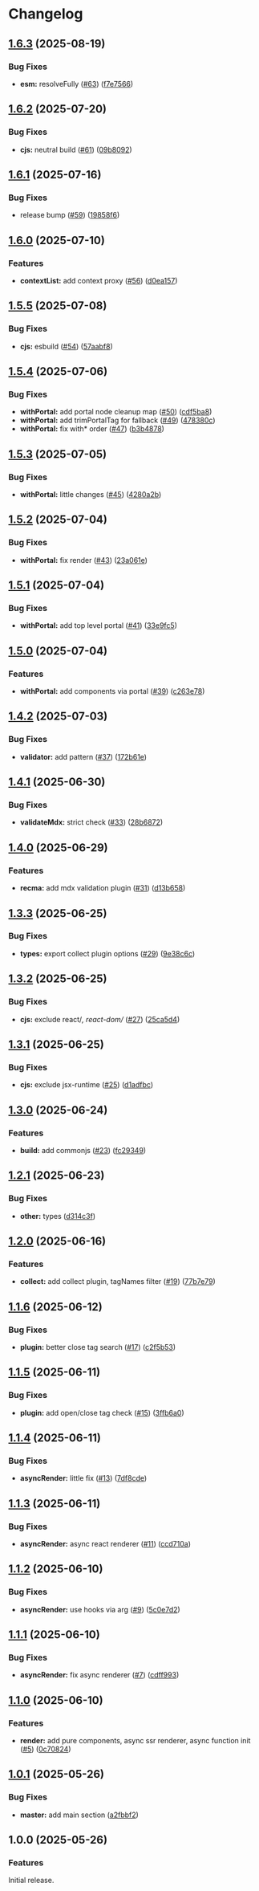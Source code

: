 # Changelog

## [1.6.3](https://github.com/diplodoc-platform/mdx-extension/compare/v1.6.2...v1.6.3) (2025-08-19)


### Bug Fixes

* **esm:** resolveFully ([#63](https://github.com/diplodoc-platform/mdx-extension/issues/63)) ([f7e7566](https://github.com/diplodoc-platform/mdx-extension/commit/f7e75667e83519a3f1690952261c9174ce8a49fa))

## [1.6.2](https://github.com/diplodoc-platform/mdx-extension/compare/v1.6.1...v1.6.2) (2025-07-20)


### Bug Fixes

* **cjs:** neutral build ([#61](https://github.com/diplodoc-platform/mdx-extension/issues/61)) ([09b8092](https://github.com/diplodoc-platform/mdx-extension/commit/09b809267fb8a07d2387dfc28fa53d8babbf4cf7))

## [1.6.1](https://github.com/diplodoc-platform/mdx-extension/compare/v1.6.0...v1.6.1) (2025-07-16)


### Bug Fixes

* release bump ([#59](https://github.com/diplodoc-platform/mdx-extension/issues/59)) ([19858f6](https://github.com/diplodoc-platform/mdx-extension/commit/19858f66e654105833faaf646372fb91aa972418))

## [1.6.0](https://github.com/diplodoc-platform/mdx-extension/compare/v1.5.5...v1.6.0) (2025-07-10)


### Features

* **contextList:** add context proxy ([#56](https://github.com/diplodoc-platform/mdx-extension/issues/56)) ([d0ea157](https://github.com/diplodoc-platform/mdx-extension/commit/d0ea157a8467a53fe832c1996fd0412a8445bc98))

## [1.5.5](https://github.com/diplodoc-platform/mdx-extension/compare/v1.5.4...v1.5.5) (2025-07-08)


### Bug Fixes

* **cjs:** esbuild ([#54](https://github.com/diplodoc-platform/mdx-extension/issues/54)) ([57aabf8](https://github.com/diplodoc-platform/mdx-extension/commit/57aabf8306f19ea557cf6a92688e22a2efd23f7c))

## [1.5.4](https://github.com/diplodoc-platform/mdx-extension/compare/v1.5.3...v1.5.4) (2025-07-06)


### Bug Fixes

* **withPortal:** add portal node cleanup map ([#50](https://github.com/diplodoc-platform/mdx-extension/issues/50)) ([cdf5ba8](https://github.com/diplodoc-platform/mdx-extension/commit/cdf5ba819458982cfa1bab3e157b21541ed208a4))
* **withPortal:** add trimPortalTag for fallback ([#49](https://github.com/diplodoc-platform/mdx-extension/issues/49)) ([478380c](https://github.com/diplodoc-platform/mdx-extension/commit/478380c037682d6b689f9545527a62b65ef48f9a))
* **withPortal:** fix with* order ([#47](https://github.com/diplodoc-platform/mdx-extension/issues/47)) ([b3b4878](https://github.com/diplodoc-platform/mdx-extension/commit/b3b4878ac453a06fd336f767b1fb9f916c57651d))

## [1.5.3](https://github.com/diplodoc-platform/mdx-extension/compare/v1.5.2...v1.5.3) (2025-07-05)


### Bug Fixes

* **withPortal:** little changes ([#45](https://github.com/diplodoc-platform/mdx-extension/issues/45)) ([4280a2b](https://github.com/diplodoc-platform/mdx-extension/commit/4280a2b4d7eeca0b8b1bf3b9a08f803ea4224160))

## [1.5.2](https://github.com/diplodoc-platform/mdx-extension/compare/v1.5.1...v1.5.2) (2025-07-04)


### Bug Fixes

* **withPortal:** fix render ([#43](https://github.com/diplodoc-platform/mdx-extension/issues/43)) ([23a061e](https://github.com/diplodoc-platform/mdx-extension/commit/23a061e6dba043700dd8b68e482b750ddab727be))

## [1.5.1](https://github.com/diplodoc-platform/mdx-extension/compare/v1.5.0...v1.5.1) (2025-07-04)


### Bug Fixes

* **withPortal:** add top level portal ([#41](https://github.com/diplodoc-platform/mdx-extension/issues/41)) ([33e9fc5](https://github.com/diplodoc-platform/mdx-extension/commit/33e9fc585055312d2a1c02e7327b75ea98d5d768))

## [1.5.0](https://github.com/diplodoc-platform/mdx-extension/compare/v1.4.2...v1.5.0) (2025-07-04)


### Features

* **withPortal:** add components via portal ([#39](https://github.com/diplodoc-platform/mdx-extension/issues/39)) ([c263e78](https://github.com/diplodoc-platform/mdx-extension/commit/c263e78f8e671855ff228259917e92539ad025b1))

## [1.4.2](https://github.com/diplodoc-platform/mdx-extension/compare/v1.4.1...v1.4.2) (2025-07-03)


### Bug Fixes

* **validator:** add pattern ([#37](https://github.com/diplodoc-platform/mdx-extension/issues/37)) ([172b61e](https://github.com/diplodoc-platform/mdx-extension/commit/172b61e548256396b43c2c38b1af9e500185921b))

## [1.4.1](https://github.com/diplodoc-platform/mdx-extension/compare/v1.4.0...v1.4.1) (2025-06-30)


### Bug Fixes

* **validateMdx:** strict check ([#33](https://github.com/diplodoc-platform/mdx-extension/issues/33)) ([28b6872](https://github.com/diplodoc-platform/mdx-extension/commit/28b6872a96ecada297f42c978a041054cac6cbb0))

## [1.4.0](https://github.com/diplodoc-platform/mdx-extension/compare/v1.3.3...v1.4.0) (2025-06-29)


### Features

* **recma:** add mdx validation plugin ([#31](https://github.com/diplodoc-platform/mdx-extension/issues/31)) ([d13b658](https://github.com/diplodoc-platform/mdx-extension/commit/d13b658cd102b16ad1ee40d96767548267648f17))

## [1.3.3](https://github.com/diplodoc-platform/mdx-extension/compare/v1.3.2...v1.3.3) (2025-06-25)


### Bug Fixes

* **types:** export collect plugin options ([#29](https://github.com/diplodoc-platform/mdx-extension/issues/29)) ([9e38c6c](https://github.com/diplodoc-platform/mdx-extension/commit/9e38c6cc4828bc5ec7a7adb81198b744fc137c77))

## [1.3.2](https://github.com/diplodoc-platform/mdx-extension/compare/v1.3.1...v1.3.2) (2025-06-25)


### Bug Fixes

* **cjs:** exclude react/*, react-dom/* ([#27](https://github.com/diplodoc-platform/mdx-extension/issues/27)) ([25ca5d4](https://github.com/diplodoc-platform/mdx-extension/commit/25ca5d4fec51c4cf052814fc2cb4ba943aa53d00))

## [1.3.1](https://github.com/diplodoc-platform/mdx-extension/compare/v1.3.0...v1.3.1) (2025-06-25)


### Bug Fixes

* **cjs:** exclude jsx-runtime ([#25](https://github.com/diplodoc-platform/mdx-extension/issues/25)) ([d1adfbc](https://github.com/diplodoc-platform/mdx-extension/commit/d1adfbc3b05d98335385f78b5d76d9262800ce76))

## [1.3.0](https://github.com/diplodoc-platform/mdx-extension/compare/v1.2.1...v1.3.0) (2025-06-24)


### Features

* **build:** add commonjs ([#23](https://github.com/diplodoc-platform/mdx-extension/issues/23)) ([fc29349](https://github.com/diplodoc-platform/mdx-extension/commit/fc293493b5eb4b2cc9d20db94a230c03f9375ec6))

## [1.2.1](https://github.com/diplodoc-platform/mdx-extension/compare/v1.2.0...v1.2.1) (2025-06-23)


### Bug Fixes

* **other:** types ([d314c3f](https://github.com/diplodoc-platform/mdx-extension/commit/d314c3f6ac72ed935e3c0e46dd6f04b1ff050e30))

## [1.2.0](https://github.com/diplodoc-platform/mdx-extension/compare/v1.1.6...v1.2.0) (2025-06-16)


### Features

* **collect:** add collect plugin, tagNames filter ([#19](https://github.com/diplodoc-platform/mdx-extension/issues/19)) ([77b7e79](https://github.com/diplodoc-platform/mdx-extension/commit/77b7e79c1dce5e7a3b04c73580654ce935ab2106))

## [1.1.6](https://github.com/diplodoc-platform/mdx-extension/compare/v1.1.5...v1.1.6) (2025-06-12)


### Bug Fixes

* **plugin:** better close tag search ([#17](https://github.com/diplodoc-platform/mdx-extension/issues/17)) ([c2f5b53](https://github.com/diplodoc-platform/mdx-extension/commit/c2f5b53bda786b63ee7a492573a5371947f588f4))

## [1.1.5](https://github.com/diplodoc-platform/mdx-extension/compare/v1.1.4...v1.1.5) (2025-06-11)


### Bug Fixes

* **plugin:** add open/close tag check ([#15](https://github.com/diplodoc-platform/mdx-extension/issues/15)) ([3ffb6a0](https://github.com/diplodoc-platform/mdx-extension/commit/3ffb6a0ff84a3d39dc12ec468ccfb3ffa6a94956))

## [1.1.4](https://github.com/diplodoc-platform/mdx-extension/compare/v1.1.3...v1.1.4) (2025-06-11)


### Bug Fixes

* **asyncRender:** little fix ([#13](https://github.com/diplodoc-platform/mdx-extension/issues/13)) ([7df8cde](https://github.com/diplodoc-platform/mdx-extension/commit/7df8cdeebad578affa2566779304b6c5a2566fe2))

## [1.1.3](https://github.com/diplodoc-platform/mdx-extension/compare/v1.1.2...v1.1.3) (2025-06-11)


### Bug Fixes

* **asyncRender:** async react renderer ([#11](https://github.com/diplodoc-platform/mdx-extension/issues/11)) ([ccd710a](https://github.com/diplodoc-platform/mdx-extension/commit/ccd710ae08b6c114d23c0dfda551f600b8bf2d2e))

## [1.1.2](https://github.com/diplodoc-platform/mdx-extension/compare/v1.1.1...v1.1.2) (2025-06-10)


### Bug Fixes

* **asyncRender:** use hooks via arg ([#9](https://github.com/diplodoc-platform/mdx-extension/issues/9)) ([5c0e7d2](https://github.com/diplodoc-platform/mdx-extension/commit/5c0e7d210d3c43fbdb54b5db6706010e576a619d))

## [1.1.1](https://github.com/diplodoc-platform/mdx-extension/compare/v1.1.0...v1.1.1) (2025-06-10)


### Bug Fixes

* **asyncRender:** fix async renderer ([#7](https://github.com/diplodoc-platform/mdx-extension/issues/7)) ([cdff993](https://github.com/diplodoc-platform/mdx-extension/commit/cdff993ff4947c2e450094faf85c4eee8eecbede))

## [1.1.0](https://github.com/diplodoc-platform/mdx-extension/compare/v1.0.1...v1.1.0) (2025-06-10)


### Features

* **render:** add pure components, async ssr renderer, async function init ([#5](https://github.com/diplodoc-platform/mdx-extension/issues/5)) ([0c70824](https://github.com/diplodoc-platform/mdx-extension/commit/0c7082427032325adfafa85a49c80ca9fa2c765c))

## [1.0.1](https://github.com/diplodoc-platform/mdx-extension/compare/v1.0.0...v1.0.1) (2025-05-26)


### Bug Fixes

* **master:** add main section ([a2fbbf2](https://github.com/diplodoc-platform/mdx-extension/commit/a2fbbf27c65f3d0b86a403c0f5bf01d6abd2f084))

## 1.0.0 (2025-05-26)

### Features

Initial release.
